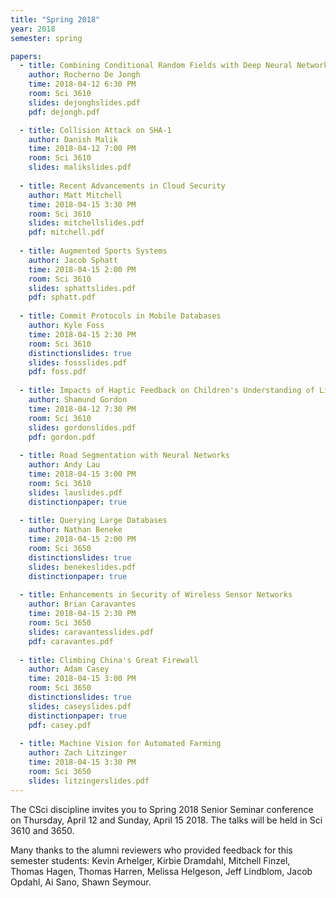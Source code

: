```yaml
---
title: "Spring 2018"
year: 2018
semester: spring

papers:
  - title: Combining Conditional Random Fields with Deep Neural Networks for Semantic Segmentation
    author: Rocherno De Jongh
    time: 2018-04-12 6:30 PM
    room: Sci 3610
    slides: dejonghslides.pdf
    pdf: dejongh.pdf

  - title: Collision Attack on SHA-1
    author: Danish Malik
    time: 2018-04-12 7:00 PM
    room: Sci 3610
    slides: malikslides.pdf
    
  - title: Recent Advancements in Cloud Security
    author: Matt Mitchell
    time: 2018-04-15 3:30 PM
    room: Sci 3610
    slides: mitchellslides.pdf
    pdf: mitchell.pdf
     
  - title: Augmented Sports Systems
    author: Jacob Sphatt
    time: 2018-04-15 2:00 PM
    room: Sci 3610
    slides: sphattslides.pdf
    pdf: sphatt.pdf
     
  - title: Commit Protocols in Mobile Databases
    author: Kyle Foss
    time: 2018-04-15 2:30 PM
    room: Sci 3610
    distinctionslides: true
    slides: fossslides.pdf
    pdf: foss.pdf
     
  - title: Impacts of Haptic Feedback on Children's Understanding of Literature
    author: Shamund Gordon
    time: 2018-04-12 7:30 PM
    room: Sci 3610
    slides: gordonslides.pdf
    pdf: gordon.pdf
     
  - title: Road Segmentation with Neural Networks
    author: Andy Lau
    time: 2018-04-15 3:00 PM
    room: Sci 3610
    slides: lauslides.pdf
    distinctionpaper: true
     
  - title: Querying Large Databases
    author: Nathan Beneke
    time: 2018-04-15 2:00 PM
    room: Sci 3650
    distinctionslides: true
    slides: benekeslides.pdf
    distinctionpaper: true
     
  - title: Enhancements in Security of Wireless Sensor Networks
    author: Brian Caravantes
    time: 2018-04-15 2:30 PM
    room: Sci 3650
    slides: caravantesslides.pdf
    pdf: caravantes.pdf
     
  - title: Climbing China's Great Firewall
    author: Adam Casey
    time: 2018-04-15 3:00 PM
    room: Sci 3650
    distinctionslides: true
    slides: caseyslides.pdf
    distinctionpaper: true
    pdf: casey.pdf
     
  - title: Machine Vision for Automated Farming
    author: Zach Litzinger
    time: 2018-04-15 3:30 PM
    room: Sci 3650
    slides: litzingerslides.pdf
---
```


The CSci discipline invites you to Spring 2018 Senior Seminar conference on Thursday, April 12 and Sunday, April 15 2018. The talks will be held in Sci 3610 and 3650.

Many thanks to the alumni reviewers who provided feedback for this semester students: Kevin Arhelger, Kirbie Dramdahl, Mitchell Finzel, Thomas Hagen, Thomas Harren, Melissa Helgeson, Jeff Lindblom, Jacob Opdahl, Ai Sano, Shawn Seymour.
